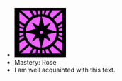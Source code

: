 - ![image.png](../assets/image_1701054899262_0.png)
- Mastery: Rose
- I am well acquainted with this text.